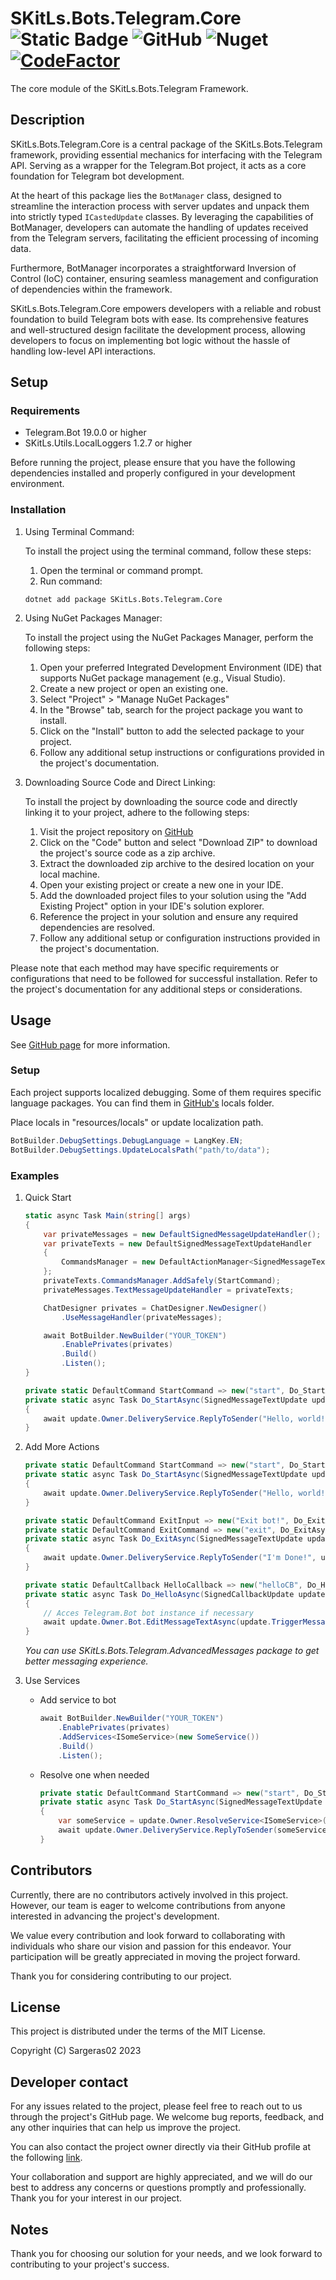 # SKitLs.Bots.Telegram.Core ![Static Badge](https://img.shields.io/badge/Follow%20GitHub%20-%20black?logo=github&link=https%3A%2F%2Fgithub.com%2FSargeras02%2FSKitLs.Bots.Telegram.git) ![GitHub](https://img.shields.io/github/license/Sargeras02/SKitLs.Bots.Telegram) ![Nuget](https://img.shields.io/nuget/v/SKitLs.Bots.Telegram.Core) [![CodeFactor](https://www.codefactor.io/repository/github/sargeras02/skitls.bots.telegram/badge)](https://www.codefactor.io/repository/github/sargeras02/skitls.bots.telegram)

The core module of the SKitLs.Bots.Telegram Framework.

## Description

SKitLs.Bots.Telegram.Core is a central package of the SKitLs.Bots.Telegram framework, providing essential mechanics for interfacing with the Telegram API.
Serving as a wrapper for the Telegram.Bot project, it acts as a core foundation for Telegram bot development.

At the heart of this package lies the `BotManager` class, designed to streamline the interaction process with server updates
and unpack them into strictly typed `ICastedUpdate` classes.
By leveraging the capabilities of BotManager, developers can automate the handling of updates received from the Telegram servers,
facilitating the efficient processing of incoming data.

Furthermore, BotManager incorporates a straightforward Inversion of Control (IoC) container,
ensuring seamless management and configuration of dependencies within the framework.

SKitLs.Bots.Telegram.Core empowers developers with a reliable and robust foundation to build Telegram bots with ease.
Its comprehensive features and well-structured design facilitate the development process, allowing developers
to focus on implementing bot logic without the hassle of handling low-level API interactions.

## Setup

### Requirements

- Telegram.Bot 19.0.0 or higher
- SKitLs.Utils.LocalLoggers 1.2.7 or higher

Before running the project, please ensure that you have the following dependencies installed and properly configured in your development environment.

### Installation

1. Using Terminal Command:
    
    To install the project using the terminal command, follow these steps:

    1. Open the terminal or command prompt.
    2. Run command:
    
    ```
    dotnet add package SKitLs.Bots.Telegram.Core
    ```

2. Using NuGet Packages Manager:

    To install the project using the NuGet Packages Manager, perform the following steps:

    1. Open your preferred Integrated Development Environment (IDE) that supports NuGet package management (e.g., Visual Studio).
    2. Create a new project or open an existing one.
    3. Select "Project" > "Manage NuGet Packages"
    4. In the "Browse" tab, search for the project package you want to install.
    5. Click on the "Install" button to add the selected package to your project.
    5. Follow any additional setup instructions or configurations provided in the project's documentation.

3. Downloading Source Code and Direct Linking:

    To install the project by downloading the source code and directly linking it to your project, adhere to the following steps:

    1. Visit the project repository on [GitHub](https://github.com/Sargeras02/SKitLs.Bots.Telegram.git)
    2. Click on the "Code" button and select "Download ZIP" to download the project's source code as a zip archive.
    3. Extract the downloaded zip archive to the desired location on your local machine.
    4. Open your existing project or create a new one in your IDE.
    5. Add the downloaded project files to your solution using the "Add Existing Project" option in your IDE's solution explorer.
    6. Reference the project in your solution and ensure any required dependencies are resolved.
    7. Follow any additional setup or configuration instructions provided in the project's documentation.

Please note that each method may have specific requirements or configurations that need to be followed for successful installation.
Refer to the project's documentation for any additional steps or considerations.

## Usage

See [GitHub page](https://github.com/Sargeras02/SKitLs.Bots.Telegram.git) for more information.

### Setup

Each project supports localized debugging. Some of them requires specific language packages.
You can find them in [GitHub's](https://github.com/Sargeras02/SKitLs.Bots.Telegram.git) locals folder.

Place locals in "resources/locals" or update localization path.

```C#
BotBuilder.DebugSettings.DebugLanguage = LangKey.EN;
BotBuilder.DebugSettings.UpdateLocalsPath("path/to/data");
```

### Examples

1. Quick Start

    ```C#
    static async Task Main(string[] args)
    {
        var privateMessages = new DefaultSignedMessageUpdateHandler();
        var privateTexts = new DefaultSignedMessageTextUpdateHandler
        {
            CommandsManager = new DefaultActionManager<SignedMessageTextUpdate>()
        };
        privateTexts.CommandsManager.AddSafely(StartCommand);
        privateMessages.TextMessageUpdateHandler = privateTexts;
   
        ChatDesigner privates = ChatDesigner.NewDesigner()
            .UseMessageHandler(privateMessages);
   
        await BotBuilder.NewBuilder("YOUR_TOKEN")
            .EnablePrivates(privates)
            .Build()
            .Listen();
    }

    private static DefaultCommand StartCommand => new("start", Do_StartAsync);
    private static async Task Do_StartAsync(SignedMessageTextUpdate update)
    {
        await update.Owner.DeliveryService.ReplyToSender("Hello, world!", update);
    }
    ```

2. Add More Actions

    ```C#
    private static DefaultCommand StartCommand => new("start", Do_StartAsync);
    private static async Task Do_StartAsync(SignedMessageTextUpdate update)
    {
        await update.Owner.DeliveryService.ReplyToSender("Hello, world!", update);
    }
    
    private static DefaultCommand ExitInput => new("Exit bot!", Do_ExitAsync);
    private static DefaultCommand ExitCommand => new("exit", Do_ExitAsync);
    private static async Task Do_ExitAsync(SignedMessageTextUpdate update)
    {
        await update.Owner.DeliveryService.ReplyToSender("I'm Done!", update);
    }

    private static DefaultCallback HelloCallback => new("helloCB", Do_HelloAsync);
    private static async Task Do_HelloAsync(SignedCallbackUpdate update)
    {
        // Acces Telegram.Bot bot instance if necessary
        await update.Owner.Bot.EditMessageTextAsync(update.TriggerMessageId, "Updated Body!")
    }
    ```

    _You can use SKitLs.Bots.Telegram.AdvancedMessages package to get better messaging experience._

3. Use Services
    
    * Add service to bot

        ```C#
        await BotBuilder.NewBuilder("YOUR_TOKEN")
            .EnablePrivates(privates)
            .AddServices<ISomeService>(new SomeService())
            .Build()
            .Listen();
        ```

    * Resolve one when needed
        
        ```C#
        private static DefaultCommand StartCommand => new("start", Do_StartAsync);
        private static async Task Do_StartAsync(SignedMessageTextUpdate update)
        {
            var someService = update.Owner.ResolveService<ISomeService>();
            await update.Owner.DeliveryService.ReplyToSender(someService.GetContentFor(update.Text), update);
        }
        ```

## Contributors

Currently, there are no contributors actively involved in this project.
However, our team is eager to welcome contributions from anyone interested in advancing the project's development.

We value every contribution and look forward to collaborating with individuals who share our vision and passion for this endeavor.
Your participation will be greatly appreciated in moving the project forward.

Thank you for considering contributing to our project.

## License

This project is distributed under the terms of the MIT License.

Copyright (C) Sargeras02 2023

## Developer contact

For any issues related to the project, please feel free to reach out to us through the project's GitHub page.
We welcome bug reports, feedback, and any other inquiries that can help us improve the project.

You can also contact the project owner directly via their GitHub profile at the following [link](https://github.com/Sargeras02).

Your collaboration and support are highly appreciated, and we will do our best to address any concerns or questions promptly and professionally.
Thank you for your interest in our project.

## Notes

Thank you for choosing our solution for your needs, and we look forward to contributing to your project's success.
